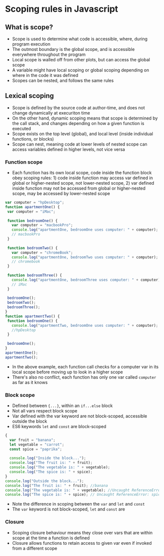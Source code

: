 # Scoping rules in Javascript

 ## What is scope?

 * Scope is used to determine what code is accessible, where, during program execution
 * The outmost boundary is the global scope, and is accessible everywhere throughout the program
 * Local scope is walled off from other plots, but can access the global scope
 * A variable might have local scoping or global scoping depending on where in the code it was defined
 * Scopes can be nested, and follows the same rules

 ## Lexical scoping
 * Scope is defined by the source code at author-time, and does not change dynamically at execuriton time
 * On the other hand, dynamic scoping means that scope is determined by the call stack, and changes depending on how a given function is executed
 * Scope exists on the top level (global), and local level (inside individual functions, or blocks)
 * Scope can nest, meaning code at lower levels of nested scope can access variables defined in higher levels, not vice versa

 ### Function scope
 * Each function has its own local scope, code inside the function block obey scoping rules: 1) code inside function may access var defined in global or higher-nested scope, not lower-nested scope, 2) var defined inside function may not be accessed from global or higher-nested scope, may be accessed by lower-nested scope

 ``` javascript
 var computer = "hpDesktop";
function apartmentOne() {
  var computer = "iMac";
  
  function bedroomOne() {
    var computer = "macbookPro";
    console.log("apartmentOne, bedroomOne uses computer: " + computer);
    // macbookPro
  }
  
  function bedroomTwo() {
    var computer = "chromeBook";
    console.log("apartmentOne, bedroomTwo uses computer: " + computer);
    // chromebook
  }
  
  function bedroomThree() {
    console.log("apartmentOne, bedroomThree uses computer: " + computer);
    // iMac
  }
  
  bedroomOne();
  bedroomTwo();
  bedroomThree();
}
function apartmentTwo() {
  function bedroomOne() {
    console.log("apartmentTwo, bedroomOne uses computer: " + computer);
    //hpDesktop
  }
  
  bedroomOne();
}
apartmentOne();
apartmentTwo(); 
```

* In the above example, each function call checks for a computer var in its local scope before moving up to look in a higher scope
* There's also no conflict, each function has only one var called `computer` as far as it knows

 ### Block scope
* Defined between `{...}`, within an `if...else` block
* Not all vars respect block scope
* Var defined with the var keyword are not block-scoped, accessible outside the block
* ES6 keywords `let` and `const` are block-scoped

``` javascript
{
  var fruit = "banana";
  let vegetable = "carrot";
  const spice = "paprika";
  
  console.log("Inside the block...");
  console.log("The fruit is: " + fruit);
  console.log("The vegetable is: " + vegetable);
  console.log("The spice is: " + spice);
}
console.log("Outside the block...");
console.log("The fruit is: " + fruit); //banana
console.log("The vegetable is: " + vegetable); //Uncaught ReferenceError: vegetable is not defined
console.log("The spice is: " + spice); // Uncaught ReferenceError: spice is not defined
```
* Note the difference in scoping between the `var` and `let` and `const`
* The `var` keyword is not block-scoped, `let` and `const` are

 ### Closure
* Scoping closure behaviour means they close over vars that are within scope at the time a function is defined
* Closure allows functions to retain access to given var even if invoked from a different scope